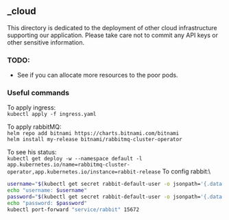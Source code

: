 ## _cloud
This directory is dedicated to the deployment of other cloud infrastructure supporting our application.
Please take care not to commit any API keys or other sensitive information.

### TODO:
- See if you can allocate more resources to the poor pods.

### Useful commands

To apply ingress:\
`kubectl apply -f ingress.yaml`

To apply rabbitMQ:\
`helm repo add bitnami https://charts.bitnami.com/bitnami` \
`helm install my-release bitnami/rabbitmq-cluster-operator`

To see his status:\
`kubectl get deploy -w --namespace default -l app.kubernetes.io/name=rabbitmq-cluster-operator,app.kubernetes.io/instance=rabbit-release`
To config rabbit:\
```bash
username="$(kubectl get secret rabbit-default-user -o jsonpath='{.data.username}' | base64 --decode)"
echo "username: $username"
password="$(kubectl get secret rabbit-default-user -o jsonpath='{.data.password}' | base64 --decode)"
echo "password: $password"
kubectl port-forward "service/rabbit" 15672
```


